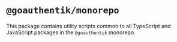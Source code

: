 # `@goauthentik/monorepo`

This package contains utility scripts common to all TypeScript and JavaScript packages in the
`@goauthentik` monorepo.

